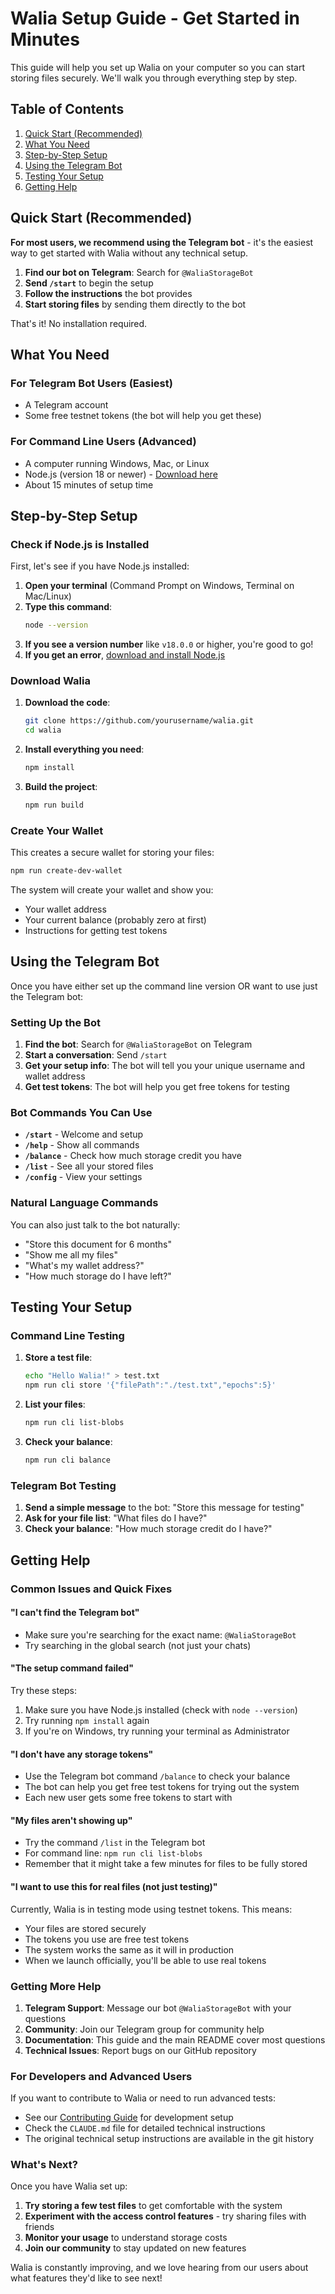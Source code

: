 # Walia Setup Guide - Get Started in Minutes

This guide will help you set up Walia on your computer so you can start storing files securely. We'll walk you through everything step by step.

## Table of Contents

1. [Quick Start (Recommended)](#quick-start-recommended)
2. [What You Need](#what-you-need)
3. [Step-by-Step Setup](#step-by-step-setup)
4. [Using the Telegram Bot](#using-the-telegram-bot)
5. [Testing Your Setup](#testing-your-setup)
6. [Getting Help](#getting-help)

## Quick Start (Recommended)

**For most users, we recommend using the Telegram bot** - it's the easiest way to get started with Walia without any technical setup.

1. **Find our bot on Telegram**: Search for `@WaliaStorageBot`
2. **Send `/start`** to begin the setup
3. **Follow the instructions** the bot provides
4. **Start storing files** by sending them directly to the bot

That's it! No installation required.

## What You Need

### For Telegram Bot Users (Easiest)
- A Telegram account
- Some free testnet tokens (the bot will help you get these)

### For Command Line Users (Advanced)
- A computer running Windows, Mac, or Linux
- Node.js (version 18 or newer) - [Download here](https://nodejs.org/)
- About 15 minutes of setup time

## Step-by-Step Setup

### Check if Node.js is Installed

First, let's see if you have Node.js installed:

1. **Open your terminal** (Command Prompt on Windows, Terminal on Mac/Linux)
2. **Type this command**:
   ```bash
   node --version
   ```
3. **If you see a version number** like `v18.0.0` or higher, you're good to go!
4. **If you get an error**, [download and install Node.js](https://nodejs.org/)

### Download Walia

1. **Download the code**:
   ```bash
   git clone https://github.com/yourusername/walia.git
   cd walia
   ```

2. **Install everything you need**:
   ```bash
   npm install
   ```

3. **Build the project**:
   ```bash
   npm run build
   ```

### Create Your Wallet

This creates a secure wallet for storing your files:

```bash
npm run create-dev-wallet
```

The system will create your wallet and show you:
- Your wallet address
- Your current balance (probably zero at first)
- Instructions for getting test tokens

## Using the Telegram Bot

Once you have either set up the command line version OR want to use just the Telegram bot:

### Setting Up the Bot

1. **Find the bot**: Search for `@WaliaStorageBot` on Telegram
2. **Start a conversation**: Send `/start`
3. **Get your setup info**: The bot will tell you your unique username and wallet address
4. **Get test tokens**: The bot will help you get free tokens for testing

### Bot Commands You Can Use

- **`/start`** - Welcome and setup
- **`/help`** - Show all commands
- **`/balance`** - Check how much storage credit you have
- **`/list`** - See all your stored files
- **`/config`** - View your settings

### Natural Language Commands

You can also just talk to the bot naturally:
- "Store this document for 6 months"
- "Show me all my files"
- "What's my wallet address?"
- "How much storage do I have left?"

## Testing Your Setup

### Command Line Testing

1. **Store a test file**:
   ```bash
   echo "Hello Walia!" > test.txt
   npm run cli store '{"filePath":"./test.txt","epochs":5}'
   ```

2. **List your files**:
   ```bash
   npm run cli list-blobs
   ```

3. **Check your balance**:
   ```bash
   npm run cli balance
   ```

### Telegram Bot Testing

1. **Send a simple message** to the bot: "Store this message for testing"
2. **Ask for your file list**: "What files do I have?"
3. **Check your balance**: "How much storage credit do I have?"

## Getting Help

### Common Issues and Quick Fixes

#### "I can't find the Telegram bot"
- Make sure you're searching for the exact name: `@WaliaStorageBot`
- Try searching in the global search (not just your chats)

#### "The setup command failed"
Try these steps:
1. Make sure you have Node.js installed (check with `node --version`)
2. Try running `npm install` again
3. If you're on Windows, try running your terminal as Administrator

#### "I don't have any storage tokens"
- Use the Telegram bot command `/balance` to check your balance
- The bot can help you get free test tokens for trying out the system
- Each new user gets some free tokens to start with

#### "My files aren't showing up"
- Try the command `/list` in the Telegram bot
- For command line: `npm run cli list-blobs`
- Remember that it might take a few minutes for files to be fully stored

#### "I want to use this for real files (not just testing)"
Currently, Walia is in testing mode using testnet tokens. This means:
- Your files are stored securely
- The tokens you use are free test tokens
- The system works the same as it will in production
- When we launch officially, you'll be able to use real tokens

### Getting More Help

1. **Telegram Support**: Message our bot `@WaliaStorageBot` with your questions
2. **Community**: Join our Telegram group for community help
3. **Documentation**: This guide and the main README cover most questions
4. **Technical Issues**: Report bugs on our GitHub repository

### For Developers and Advanced Users

If you want to contribute to Walia or need to run advanced tests:
- See our [Contributing Guide](CONTRIBUTING.md) for development setup
- Check the `CLAUDE.md` file for detailed technical instructions
- The original technical setup instructions are available in the git history

### What's Next?

Once you have Walia set up:
1. **Try storing a few test files** to get comfortable with the system
2. **Experiment with the access control features** - try sharing files with friends
3. **Monitor your usage** to understand storage costs
4. **Join our community** to stay updated on new features

Walia is constantly improving, and we love hearing from our users about what features they'd like to see next! 
